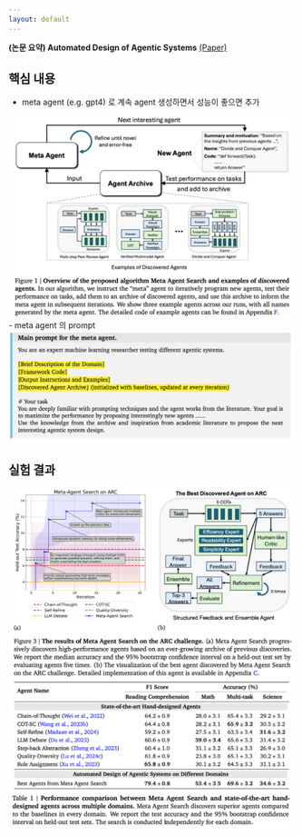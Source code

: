 ```yaml
---
layout: default
---
```


**(논문 요약) Automated Design of Agentic Systems** [(Paper)](https://arxiv.org/pdf/2408.08435)

## 핵심 내용
- meta agent (e.g. gpt4) 로 계속 agent 생성하면서 성능이 좋으면 추가  
<img src="./data/papers/autoagent/concept.png" width="800" />
- meta agent 의 prompt  
<img src="./data/papers/autoagent/prompt.png" width="800" />


## 실험 결과
<img src="./data/papers/autoagent/result1.png" width="800" />

<img src="./data/papers/autoagent/result2.png" width="800" />
